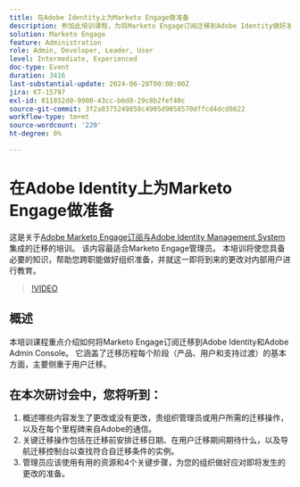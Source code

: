 ```yaml
---
title: 在Adobe Identity上为Marketo Engage做准备
description: 参加此培训课程，为将Marketo Engage订阅迁移到Adobe Identity做好准备，侧重于用户迁移、关键操作和管理员的基本资源，提供有关导航迁移控制台和了解每个里程碑的更改的指南。
solution: Marketo Engage
feature: Administration
role: Admin, Developer, Leader, User
level: Intermediate, Experienced
doc-type: Event
duration: 3416
last-substantial-update: 2024-06-28T00:00:00Z
jira: KT-15797
exl-id: 811852d0-9900-43cc-b6d8-29c8b2fef40c
source-git-commit: 3f2a8375249858c4905d9058570dffcd4dcd8622
workflow-type: tm+mt
source-wordcount: '220'
ht-degree: 0%

---
```


# 在Adobe Identity上为Marketo Engage做准备

这是关于[Adobe Marketo Engage订阅与Adobe Identity Management System](https://experienceleague.adobe.com/zh-hans/docs/marketo/using/product-docs/administration/marketo-with-adobe-identity/adobe-identity-management-overview)集成的迁移的培训。 该内容最适合Marketo Engage管理员。 本培训将使您具备必要的知识，帮助您跨职能做好组织准备，并就这一即将到来的更改对内部用户进行教育。


>[!VIDEO](https://video.tv.adobe.com/v/3430920/?learn=on)

## 概述

本培训课程重点介绍如何将Marketo Engage订阅迁移到Adobe Identity和Adobe Admin Console。 它涵盖了迁移历程每个阶段（产品、用户和支持过渡）的基本方面，主要侧重于用户迁移。

## 在本次研讨会中，您将听到：

1. 概述哪些内容发生了更改或没有更改，贵组织管理员或用户所需的迁移操作，以及在每个里程碑来自Adobe的通信。
1. 关键迁移操作包括在迁移前安排迁移日期、在用户迁移期间期待什么，以及导航迁移控制台以查找符合自迁移条件的实例。
1. 管理员应该使用有用的资源和4个关键步骤，为您的组织做好应对即将发生的更改的准备。
